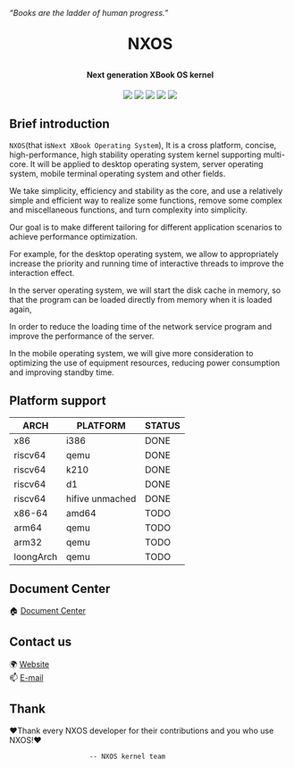 
*“Books are the ladder of human progress.”*

<h1 align="center" style="margin: 30px 0 30px; font-weight: bold;">NXOS</h1>

<h4 align="center">Next generation XBook OS kernel</h4>

<p align="center">
<a href="https://gitee.com/BookOS/nxos/stargazers"><img src="https://gitee.com/BookOS/nxos/badge/star.svg"></a>
<a href="https://gitee.com/BookOS/nxos/members"><img src="https://gitee.com/BookOS/nxos/badge/fork.svg"></a>
<a href="https://github.com/BookOS/nxos/stargazers"><img src="https://img.shields.io/github/stars/BookOS/nxos?style=flat-square&logo=GitHub"></a>
<a href="https://github.com/BookOS/nxos/network/members"><img src="https://img.shields.io/github/forks/BookOS/nxos?style=flat-square&logo=GitHub"></a>
<a href="https://github.com/BookOS/nxos/blob/master/LICENSE"><img src="https://img.shields.io/github/license/BookOS/nxos.svg?style=flat-square"></a>
</p>

## Brief introduction

`NXOS`(that is`Next XBook Operating System`), It is a cross platform, concise, high-performance, high stability operating system kernel supporting multi-core. It will be applied to desktop operating system, server operating system, mobile terminal operating system and other fields.

We take simplicity, efficiency and stability as the core, and use a relatively simple and efficient way to realize some functions, remove some complex and miscellaneous functions, and turn complexity into simplicity.

Our goal is to make different tailoring for different application scenarios to achieve performance optimization.

For example, for the desktop operating system, we allow to appropriately increase the priority and running time of interactive threads to improve the interaction effect.

In the server operating system, we will start the disk cache in memory, so that the program can be loaded directly from memory when it is loaded again,

In order to reduce the loading time of the network service program and improve the performance of the server.

In the mobile operating system, we will give more consideration to optimizing the use of equipment resources, reducing power consumption and improving standby time.

## Platform support

| ARCH    | PLATFORM   |STATUS      |
| ------- | ---------- | ---------- |
| x86     | i386       | DONE       |
| riscv64 | qemu       | DONE       |
| riscv64 | k210       | DONE       |
| riscv64 | d1         | DONE       |
| riscv64 | hifive unmached| DONE       |
| x86-64  | amd64      | TODO       |
| arm64   | qemu       | TODO       |
| arm32   | qemu       | TODO       |
|loongArch| qemu       | TODO       |

## Document Center

🏠 [Document Center](https://gitee.com/BookOS/nxos-documentation)  

## Contact us

🌍 [Website](https://www.book-os.org)  
📫 [E-mail](mailto:book-os@163.com)  

## Thank

❤Thank every NXOS developer for their contributions and you who use NXOS!❤

                        -- NXOS kernel team
